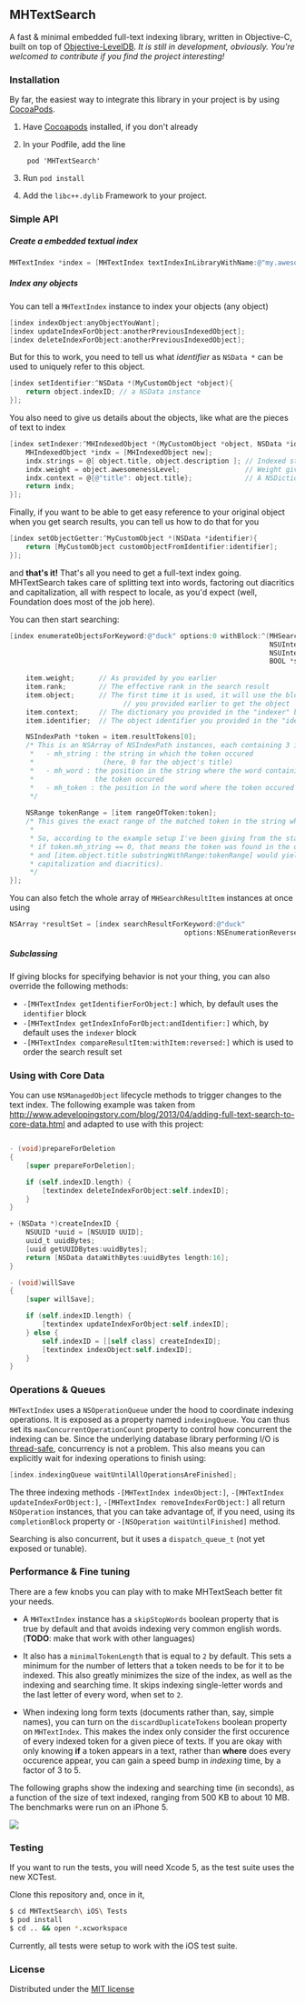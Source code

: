 ## MHTextSearch

A fast & minimal embedded full-text indexing library, written in Objective-C, built on top of [Objective-LevelDB][2]. *It is still in development, obviously. You're welcomed to contribute if you find the project interesting!*

### Installation

By far, the easiest way to integrate this library in your project is by using [CocoaPods][1].

1. Have [Cocoapods][1] installed, if you don't already

2. In your Podfile, add the line

        pod 'MHTextSearch'

3. Run `pod install`

4. Add the `libc++.dylib` Framework to your project.

### Simple API

##### Create a embedded textual index 

```objective-c
MHTextIndex *index = [MHTextIndex textIndexInLibraryWithName:@"my.awesome.index"];
```

##### Index any objects

You can tell a `MHTextIndex` instance to index your objects (any object)

```objective-c
[index indexObject:anyObjectYouWant];
[index updateIndexForObject:anotherPreviousIndexedObject];
[index deleteIndexForObject:anotherPreviousIndexedObject];
```

But for this to work, you need to tell us what *identifier* as `NSData *` can be used to 
uniquely refer to this object.

```objective-c 
[index setIdentifier:^NSData *(MyCustomObject *object){
    return object.indexID; // a NSData instance
}];
```

You also need to give us details about the objects, like what are the pieces of text to
index

```objective-c 
[index setIndexer:^MHIndexedObject *(MyCustomObject *object, NSData *identifier){
    MHIndexedObject *indx = [MHIndexedObject new];
    indx.strings = @[ object.title, object.description ]; // Indexed strings
    indx.weight = object.awesomenessLevel;                // Weight given to this object, when sorting results
    indx.context = @{@"title": object.title};             // A NSDictionary that will be given alongside search results
    return indx;
}];
```

Finally, if you want to be able to get easy reference to your original object when you get
search results, you can tell us how to do that for you

```objective-c 
[index setObjectGetter:^MyCustomObject *(NSData *identifier){
    return [MyCustomObject customObjectFromIdentifier:identifier];
}];
```

and **that's it!** That's all you need to get a full-text index going. MHTextSearch takes care of
splitting text into words, factoring out diacritics and capitalization, all with respect to locale, as you'd expect 
(well, Foundation does most of the job here). 

You can then start searching:

```objective-c 
[index enumerateObjectsForKeyword:@"duck" options:0 withBlock:^(MHSearchResultItem *item, 
                                                                NSUInteger rank, 
                                                                NSUInteger count, 
                                                                BOOL *stop){
                                                                    
    item.weight;      // As provided by you earlier
    item.rank;        // The effective rank in the search result
    item.object;      // The first time it is used, it will use the block
                            // you provided earlier to get the object
    item.context;     // The dictionary you provided in the "indexer" block
    item.identifier;  // The object identifier you provided in the "identifier" block

    NSIndexPath *token = item.resultTokens[0]; 
    /* This is an NSArray of NSIndexPath instances, each containing 3 indices:
     *   - mh_string : the string in which the token occured 
     *                 (here, 0 for the object's title)
     *   - mh_word : the position in the string where the word containing
     *               the token occured
     *   - mh_token : the position in the word where the token occured
     */
                        
    NSRange tokenRange = [item rangeOfToken:token];
    /* This gives the exact range of the matched token in the string where it was found.
     *
     * So, according to the example setup I've been giving from the start,  
     * if token.mh_string == 0, that means the token was found in the object's "title",
     * and [item.object.title substringWithRange:tokenRange] would yield "duck" (minus 
     * capitalization and diacritics).
     */
}];
```

You can also fetch the whole array of `MHSearchResultItem` instances at once using

```objective-c
NSArray *resultSet = [index searchResultForKeyword:@"duck"
                                           options:NSEnumerationReverse];
```

##### Subclassing

If giving blocks for specifying behavior is not your thing, you can also override the following methods:

* `-[MHTextIndex getIdentifierForObject:]` which, by default uses the `identifier` block
* `-[MHTextIndex getIndexInfoForObject:andIdentifier:]` which, by default uses the `indexer` block
* `-[MHTextIndex compareResultItem:withItem:reversed:]` which is used to order the search result set

### Using with Core Data

You can use `NSManagedObject` lifecycle methods to trigger changes to the text index. The following example
was taken from
http://www.adevelopingstory.com/blog/2013/04/adding-full-text-search-to-core-data.html and adapted to use with
this project:

```objective-c

- (void)prepareForDeletion
{
    [super prepareForDeletion];

    if (self.indexID.length) {
        [textindex deleteIndexForObject:self.indexID];
    }
}

+ (NSData *)createIndexID {
    NSUUID *uuid = [NSUUID UUID];
    uuid_t uuidBytes;
    [uuid getUUIDBytes:uuidBytes];
    return [NSData dataWithBytes:uuidBytes length:16];
}

- (void)willSave
{
    [super willSave];

    if (self.indexID.length) {
        [textindex updateIndexForObject:self.indexID];
    } else {
        self.indexID = [[self class] createIndexID];
        [textindex indexObject:self.indexID];
    }
}
```

### Operations & Queues

`MHTextIndex` uses a `NSOperationQueue` under the hood to coordinate indexing operations. It is 
exposed as a property named `indexingQueue`. You can thus set its `maxConcurrentOperationCount`
property to control how concurrent the indexing can be. Since the underlying database library
performing I/O is [thread-safe][3], concurrency is not a problem. This also means you can explicitly
wait for indexing operations to finish using:
  
```objective-c
[index.indexingQueue waitUntilAllOperationsAreFinished];
```

The three indexing methods `-[MHTextIndex indexObject:]`, `-[MHTextIndex updateIndexForObject:]`, 
`-[MHTextIndex removeIndexForObject:]` all return `NSOperation` instances, that you can take advantage of,
if you need, using its `completionBlock` property or `-[NSOperation waitUntilFinished]` method.
 
Searching is also concurrent, but it uses a `dispatch_queue_t` (not yet exposed or tunable).

### Performance & Fine tuning

There are a few knobs you can play with to make MHTextSeach better fit your needs. 

- A `MHTextIndex` instance has a `skipStopWords` boolean property that is true by default and
  that avoids indexing very common english words. (**TODO**: make that work with other languages)

- It also has a `minimalTokenLength` that is equal to `2` by default. This sets a minimum for
  the number of letters that a token needs to be for it to be indexed. This also greatly minimizes
  the size of the index, as well as the indexing and searching time. It skips indexing single-letter
  words and the last letter of every word, when set to `2`.
  
- When indexing long form texts (documents rather than, say, simple names), you can turn on the
  `discardDuplicateTokens` boolean property on `MHTextIndex`. This makes the index only consider
  the first occurence of every indexed token for a given piece of texts. If you are okay with 
  only knowing **if** a token appears in a text, rather than **where** does every occurence appear,
  you can gain a speed bump in *indexing* time, by a factor of 3 to 5.

The following graphs show the indexing and searching time (in seconds), as a function of the size
of text indexed, ranging from 500 KB to about 10 MB. The benchmarks were run on an iPhone 5.

![](https://raw.github.com/matehat/MHTextSearch/master/MHTextSearch%20iOS%20Tests/benchmark.png)

### Testing

If you want to run the tests, you will need Xcode 5, as the test suite uses the new XCTest. 

Clone this repository and, once in it,

```bash
$ cd MHTextSearch\ iOS\ Tests
$ pod install
$ cd .. && open *.xcworkspace
```

Currently, all tests were setup to work with the iOS test suite.

### License

Distributed under the [MIT license](LICENSE)

[1]: http://cocoapods.org
[2]: https://github.com/matehat/Objective-LevelDB
[3]: https://github.com/matehat/Objective-LevelDB#concurrency
